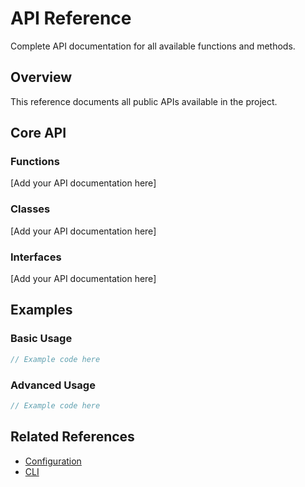 # API Reference

Complete API documentation for all available functions and methods.

## Overview

This reference documents all public APIs available in the project.

## Core API

### Functions

[Add your API documentation here]

### Classes

[Add your API documentation here]

### Interfaces

[Add your API documentation here]

## Examples

### Basic Usage

```javascript
// Example code here
```

### Advanced Usage

```javascript
// Example code here
```

## Related References

- [Configuration](./configuration)
- [CLI](./cli)